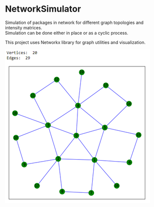 # NetworkSimulator
Simulation of packages in network for different graph topologies and intensity matrices.  
Simulation can be done either in place or as a cyclic process.

This project uses Networkx library for graph utilities and visualization.

![Alt text](topologies/spyder.PNG)
